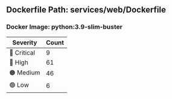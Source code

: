 ## Dockerfile Path: services/web/Dockerfile

### Docker Image: python:3.9-slim-buster
| Severity | Count |
|----------|-------|
| 🛑 Critical | 9 |
| 🔴 High | 61 |
| 🟠 Medium | 46 |
| 🟢 Low | 6 |